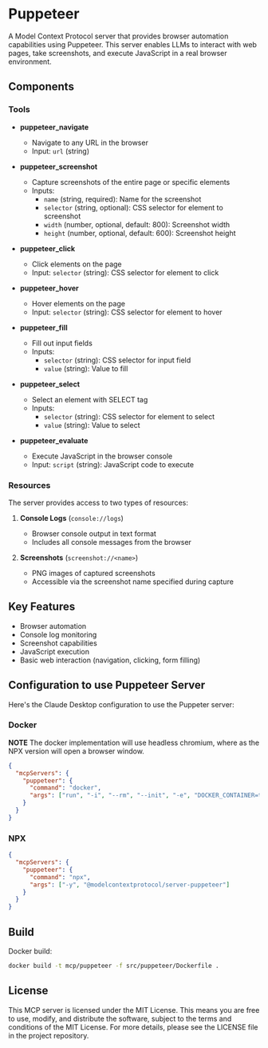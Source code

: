 # Puppeteer

A Model Context Protocol server that provides browser automation capabilities using Puppeteer. This server enables LLMs to interact with web pages, take screenshots, and execute JavaScript in a real browser environment.

## Components

### Tools

- **puppeteer_navigate**
  - Navigate to any URL in the browser
  - Input: `url` (string)

- **puppeteer_screenshot**
  - Capture screenshots of the entire page or specific elements
  - Inputs:
    - `name` (string, required): Name for the screenshot
    - `selector` (string, optional): CSS selector for element to screenshot
    - `width` (number, optional, default: 800): Screenshot width
    - `height` (number, optional, default: 600): Screenshot height

- **puppeteer_click**
  - Click elements on the page
  - Input: `selector` (string): CSS selector for element to click

- **puppeteer_hover**
  - Hover elements on the page
  - Input: `selector` (string): CSS selector for element to hover

- **puppeteer_fill**
  - Fill out input fields
  - Inputs:
    - `selector` (string): CSS selector for input field
    - `value` (string): Value to fill

- **puppeteer_select**
  - Select an element with SELECT tag
  - Inputs:
    - `selector` (string): CSS selector for element to select
    - `value` (string): Value to select

- **puppeteer_evaluate**
  - Execute JavaScript in the browser console
  - Input: `script` (string): JavaScript code to execute

### Resources

The server provides access to two types of resources:

1. **Console Logs** (`console://logs`)
   - Browser console output in text format
   - Includes all console messages from the browser

2. **Screenshots** (`screenshot://<name>`)
   - PNG images of captured screenshots
   - Accessible via the screenshot name specified during capture

## Key Features

- Browser automation
- Console log monitoring
- Screenshot capabilities
- JavaScript execution
- Basic web interaction (navigation, clicking, form filling)

## Configuration to use Puppeteer Server
Here's the Claude Desktop configuration to use the Puppeter server:

### Docker

**NOTE** The docker implementation will use headless chromium, where as the NPX version will open a browser window.

```json
{
  "mcpServers": {
    "puppeteer": {
      "command": "docker",
      "args": ["run", "-i", "--rm", "--init", "-e", "DOCKER_CONTAINER=true", "mcp/puppeteer"]
    }
  }
}
```

### NPX

```json
{
  "mcpServers": {
    "puppeteer": {
      "command": "npx",
      "args": ["-y", "@modelcontextprotocol/server-puppeteer"]
    }
  }
}
```

## Build

Docker build:

```bash
docker build -t mcp/puppeteer -f src/puppeteer/Dockerfile .
```

## License

This MCP server is licensed under the MIT License. This means you are free to use, modify, and distribute the software, subject to the terms and conditions of the MIT License. For more details, please see the LICENSE file in the project repository.
